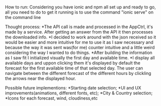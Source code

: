 

How to run:
  Considering you have ionic and npm all set up and ready to go, all you need to do to get it running is to use the command "ionic serve" on the command line 



Thought process:
	*The API call is made and processed in the AppCtrl, it's made by a service. After getting an answer from the API it then processes the downloaded info.
	*I decided to work around with the json received so it would be easier and more intuitive for me to use it as I saw necessary and because the way it was sent was(for me) counter intuitive and a little weird considering the way I wanted to do things. 
	*After building the information as I saw fit I initialized visually the first day and available time.
	*I display all available days and uppon clicking them it's displayed by default the forecast for the first available time of that selected day.
	The user can navigate between the different forecast of the different hours by clickling the arrows near the displayed hour.


Possible future implementions:
	*Starting date selection;
	*UI and UX improvements(animations, different fonts, etc);
	*City & Country selection;
	*Icons for each forecast, wind, cloudiness,etc
